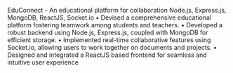 EduConnect - An educational platform for collaboration
Node.js, Express.js, MongoDB, ReactJS, Socket.io
• Devised a comprehensive educational platform fostering teamwork among students and teachers.
• Developed a robust backend using Node.js, Express.js, coupled with MongoDB for efficient storage.
• Implemented real-time collaborative features using Socket.io, allowing users to work together on documents and projects.
• Designed and integrated a ReactJS based frontend for seamless and intuitive user experience
